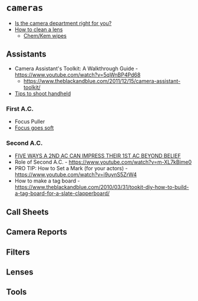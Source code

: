 # `cameras`

  - [Is the camera department right for you?](https://www.youtube.com/watch?v=VVqU8-wTGPc)
  - [How to clean a lens](https://www.youtube.com/watch?v=Iu6gq01yufI)
    - [Chem/Kem wipes](https://www.amazon.com/chem-wipes/s?k=chem+wipes)

## Assistants

  - Camera Assistant's Toolkit: A Walkthrough Guide - https://www.youtube.com/watch?v=5qWnBP4Pd68
    - https://www.theblackandblue.com/2011/12/15/camera-assistant-toolkit/
  - [Tips to shoot handheld](https://www.theblackandblue.com/2011/04/19/shooting-handheld-tips/)


### First A.C.

  - Focus Puller
  - [Focus goes soft](https://www.theblackandblue.com/2011/05/24/after-your-focus-goes-soft/)


### Second A.C.

  - [FIVE WAYS A 2ND AC CAN IMPRESS THEIR 1ST AC BEYOND BELIEF](https://www.theblackandblue.com/2012/06/06/2nd-ac-impress/)
  - Role of Second A.C. - https://www.youtube.com/watch?v=m-XL7kBime0
  - PRO TIP: How to Set a Mark (for your actors) - https://www.youtube.com/watch?v=i9uynS5ZrW4
  - How to make a tag board - https://www.theblackandblue.com/2010/03/31/tookit-diy-how-to-build-a-tag-board-for-a-slate-clapperboard/


## Call Sheets


## Camera Reports


## Filters


## Lenses


## Tools



